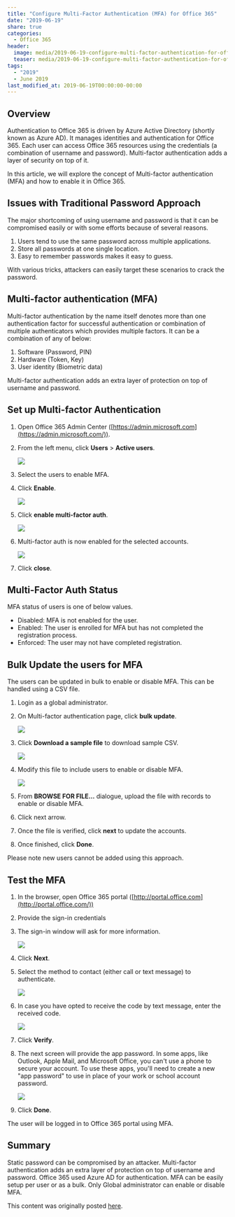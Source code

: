 ```yaml
---
title: "Configure Multi-Factor Authentication (MFA) for Office 365"
date: "2019-06-19"
share: true
categories:
  - Office 365
header:
  image: media/2019-06-19-configure-multi-factor-authentication-for-office-365/05.png
  teaser: media/2019-06-19-configure-multi-factor-authentication-for-office-365/05.png
tags:
  - "2019"
  - June 2019
last_modified_at: 2019-06-19T00:00:00-00:00
---
```


## Overview

Authentication to Office 365 is driven by Azure Active Directory (shortly known as Azure AD). It manages identities and authentication for Office 365. Each user can access Office 365 resources using the credentials (a combination of username and password). Multi-factor authentication adds a layer of security on top of it.

In this article, we will explore the concept of Multi-factor authentication (MFA) and how to enable it in Office 365.
 

## Issues with Traditional Password Approach

The major shortcoming of using username and password is that it can be compromised easily or with some efforts because of several reasons.

1. Users tend to use the same password across multiple applications.
2. Store all passwords​ at one single location.
3. Easy to remember passwords makes it easy to guess.

With various tricks, attackers can easily target these scenarios to crack the password.
 

## Multi-factor authentication (MFA)

Multi-factor authentication by the name itself denotes more than one authentication factor for successful authentication or combination of multiple authenticators which provides multiple factors. It can be a combination of any of below:

1. Software (Password, PIN)
2. Hardware (Token, Key)
3. User identity (Biometric data)

Multi-factor authentication adds an extra layer of protection on top of username and password.
 

## Set up Multi-factor Authentication

1. Open Office 365 Admin Center ([https://admin.microsoft.com](https://admin.microsoft.com/)).
2. From the left menu, click **Users** > **Active users**.

    ![](/media/2019-06-19-configure-multi-factor-authentication-for-office-365/01.png)

3. Select the users to enable MFA.
4. Click **Enable**.

    ![](/media/2019-06-19-configure-multi-factor-authentication-for-office-365/02.png)

5. Click **enable multi-factor auth**.

    ![](/media/2019-06-19-configure-multi-factor-authentication-for-office-365/03.png)

6. Multi-factor auth is now enabled for the selected accounts.

    ![](/media/2019-06-19-configure-multi-factor-authentication-for-office-365/04.png)

7. Click **close**.
 

## Multi-Factor Auth Status

MFA status of users is one of below values.

- Disabled: MFA is not enabled for the user.
- Enabled: The user is enrolled for MFA but has not completed the registration process.
- Enforced: The user may not have completed registration.
 

## Bulk Update the users for MFA

The users can be updated in bulk to enable or disable MFA. This can be handled using a CSV file.

1. Login as a global administrator.
2. On Multi-factor authentication page, click **bulk update**.

    ![](/media/2019-06-19-configure-multi-factor-authentication-for-office-365/05.png)

3. Click **Download a sample file** to download sample CSV.

    ![](/media/2019-06-19-configure-multi-factor-authentication-for-office-365/06.png)

4. Modify this file to include users to enable or disable MFA.

    ![](/media/2019-06-19-configure-multi-factor-authentication-for-office-365/07.png)

5. From **BROWSE FOR FILE…** dialogue, upload the file with records to enable or disable MFA.
6. Click next arrow.
7. Once the file is verified, click **next** to update the accounts.
8. Once finished, click **Done**.

Please note new users cannot be added using this approach.


## Test the MFA

1. In the browser, open Office 365 portal ([http://portal.office.com](http://portal.office.com/))
2. Provide the sign-in credentials
3. The sign-in window will ask for more information.

    ![](/media/2019-06-19-configure-multi-factor-authentication-for-office-365/08.png)

4. Click **Next**.
5. Select the method to contact (either call or text message) to authenticate.

    ![](/media/2019-06-19-configure-multi-factor-authentication-for-office-365/09.png)

6. In case you have opted to receive the code by text message, enter the received code.

    ![](/media/2019-06-19-configure-multi-factor-authentication-for-office-365/10.png)

7. Click **Verify**.
8. The next screen will provide the app password. In some apps, like Outlook, Apple Mail, and Microsoft Office, you can't use a phone to secure your account. To use these apps, you'll need to create a new "app password" to use in place of your work or school account password.

    ![](/media/2019-06-19-configure-multi-factor-authentication-for-office-365/11.jpeg)

9. Click **Done**.

The user will be logged in to Office 365 portal using MFA.
 

## Summary

Static password can be compromised by an attacker. Multi-factor authentication adds an extra layer of protection on top of username and password. Office 365 used Azure AD for authentication. MFA can be easily setup per user or as a bulk. Only Global administrator can enable or disable MFA.

This content was originally posted [here](https://www.c-sharpcorner.com/article/configure-multi-factor-authentication-for-office-365/).
